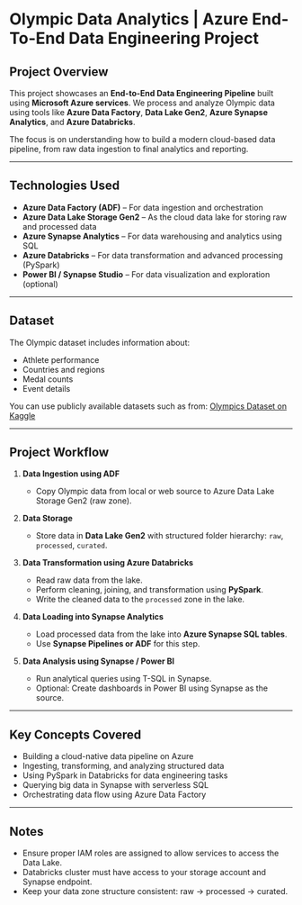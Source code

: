 #  Olympic Data Analytics | Azure End-To-End Data Engineering Project

##  Project Overview

This project showcases an **End-to-End Data Engineering Pipeline** built using **Microsoft Azure services**. We process and analyze Olympic data using tools like **Azure Data Factory**, **Data Lake Gen2**, **Azure Synapse Analytics**, and **Azure Databricks**.

The focus is on understanding how to build a modern cloud-based data pipeline, from raw data ingestion to final analytics and reporting.

---

##  Technologies Used

- **Azure Data Factory (ADF)** – For data ingestion and orchestration
- **Azure Data Lake Storage Gen2** – As the cloud data lake for storing raw and processed data
- **Azure Synapse Analytics** – For data warehousing and analytics using SQL
- **Azure Databricks** – For data transformation and advanced processing (PySpark)
- **Power BI / Synapse Studio** – For data visualization and exploration (optional)

---

##  Dataset

The Olympic dataset includes information about:
- Athlete performance
- Countries and regions
- Medal counts
- Event details

You can use publicly available datasets such as from:
 [Olympics Dataset on Kaggle](https://www.kaggle.com/datasets/the-guardian/olympic-games)

---

##  Project Workflow

1. **Data Ingestion using ADF**
   - Copy Olympic data from local or web source to Azure Data Lake Storage Gen2 (raw zone).

2. **Data Storage**
   - Store data in **Data Lake Gen2** with structured folder hierarchy: `raw`, `processed`, `curated`.

3. **Data Transformation using Azure Databricks**
   - Read raw data from the lake.
   - Perform cleaning, joining, and transformation using **PySpark**.
   - Write the cleaned data to the `processed` zone in the lake.

4. **Data Loading into Synapse Analytics**
   - Load processed data from the lake into **Azure Synapse SQL tables**.
   - Use **Synapse Pipelines or ADF** for this step.

5. **Data Analysis using Synapse / Power BI**
   - Run analytical queries using T-SQL in Synapse.
   - Optional: Create dashboards in Power BI using Synapse as the source.

---

##  Key Concepts Covered

- Building a cloud-native data pipeline on Azure
- Ingesting, transforming, and analyzing structured data
- Using PySpark in Databricks for data engineering tasks
- Querying big data in Synapse with serverless SQL
- Orchestrating data flow using Azure Data Factory

---

##  Notes

- Ensure proper IAM roles are assigned to allow services to access the Data Lake.
- Databricks cluster must have access to your storage account and Synapse endpoint.
- Keep your data zone structure consistent: raw → processed → curated.

